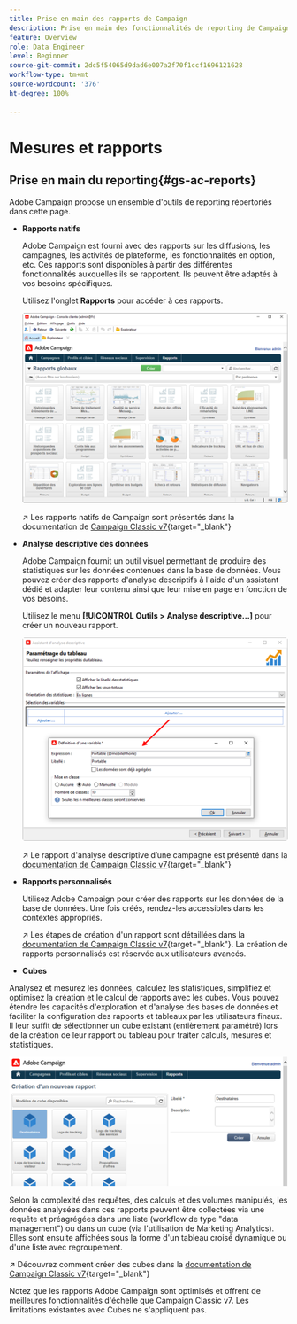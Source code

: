 ```yaml
---
title: Prise en main des rapports de Campaign
description: Prise en main des fonctionnalités de reporting de Campaign
feature: Overview
role: Data Engineer
level: Beginner
source-git-commit: 2dc5f54065d9dad6e007a2f70f1ccf1696121628
workflow-type: tm+mt
source-wordcount: '376'
ht-degree: 100%

---
```


# Mesures et rapports

## Prise en main du reporting{#gs-ac-reports}

Adobe Campaign propose un ensemble d&#39;outils de reporting répertoriés dans cette page.

* **Rapports natifs**

   Adobe Campaign est fourni avec des rapports sur les diffusions, les campagnes, les activités de plateforme, les fonctionnalités en option, etc. Ces rapports sont disponibles à partir des différentes fonctionnalités auxquelles ils se rapportent. Ils peuvent être adaptés à vos besoins spécifiques.

   Utilisez l&#39;onglet **Rapports** pour accéder à ces rapports.

   ![](assets/built-in-reports.png)

   ↗️ Les rapports natifs de Campaign sont présentés dans la documentation de [Campaign Classic v7](https://experienceleague.adobe.com/docs/campaign-classic/using/reporting/accessing-built-in-reports/about-campaign-built-in-reports.html?lang=fr){target=&quot;_blank&quot;}

* **Analyse descriptive des données**

   Adobe Campaign fournit un outil visuel permettant de produire des statistiques sur les données contenues dans la base de données. Vous pouvez créer des rapports d&#39;analyse descriptifs à l&#39;aide d&#39;un assistant dédié et adapter leur contenu ainsi que leur mise en page en fonction de vos besoins.

   Utilisez le menu **[!UICONTROL Outils > Analyse descriptive...]** pour créer un nouveau rapport.

   ![](assets/desc-analysis-report.png)

   ↗️ Le rapport d&#39;analyse descriptive d’une campagne est présenté dans la [documentation de Campaign Classic v7](https://experienceleague.adobe.com/docs/campaign-classic/using/reporting/analyzing-populations/about-descriptive-analysis.html?lang=fr){target=&quot;_blank&quot;}

* **Rapports personnalisés**

   Utilisez Adobe Campaign pour créer des rapports sur les données de la base de données. Une fois créés, rendez-les accessibles dans les contextes appropriés.

   ↗️ Les étapes de création d&#39;un rapport sont détaillées dans la [documentation de Campaign Classic v7](https://experienceleague.adobe.com/docs/campaign-classic/using/reporting/creating-new-reports/about-reports-creation-in-campaign.html?lang=fr){target=&quot;_blank&quot;}. La création de rapports personnalisés est réservée aux utilisateurs avancés.

* **Cubes**

   
Analysez et mesurez les données, calculez les statistiques, simplifiez et optimisez la création et le calcul de rapports avec les cubes.  Vous pouvez étendre les capacités d&#39;exploration et d&#39;analyse des bases de données et faciliter la configuration des rapports et tableaux par les utilisateurs finaux. Il leur suffit de sélectionner un cube existant (entièrement paramétré) lors de la création de leur rapport ou tableau pour traiter calculs, mesures et statistiques.

   ![](assets/create-a-report.png)

   Selon la complexité des requêtes, des calculs et des volumes manipulés, les données analysées dans ces rapports peuvent être collectées via une requête et préagrégées dans une liste (workflow de type &quot;data management&quot;) ou dans un cube (via l&#39;utilisation de Marketing Analytics). Elles sont ensuite affichées sous la forme d&#39;un tableau croisé dynamique ou d&#39;une liste avec regroupement.

   ↗️ Découvrez comment créer des cubes dans la [documentation de Campaign Classic v7](https://experienceleague.adobe.com/docs/campaign-classic/using/reporting/designing-reports-with-cubes/about-cubes.html?lang=fr){target=&quot;_blank&quot;}


Notez que les rapports Adobe Campaign sont optimisés et offrent de meilleures fonctionnalités d&#39;échelle que Campaign Classic v7. Les limitations existantes avec Cubes ne s&#39;appliquent pas.

